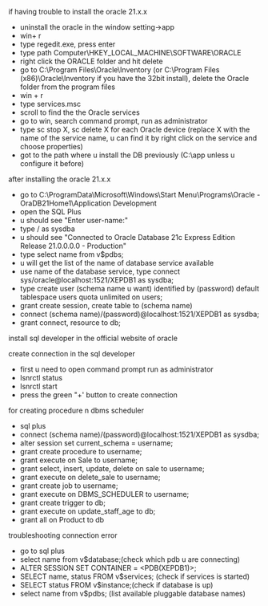 if having trouble to install the oracle 21.x.x
- uninstall the oracle in the window setting->app
- win+ r
- type regedit.exe, press enter
- type path Computer\HKEY_LOCAL_MACHINE\SOFTWARE\ORACLE
- right click the ORACLE folder and hit delete
- go to C:\Program Files\Oracle\Inventory (or C:\Program Files (x86)\Oracle\Inventory if you have the 32bit install), delete the Oracle folder from the program files
- win + r
- type services.msc
- scroll to find the the Oracle services 
- go to win, search command prompt, run as administrator
- type sc stop X, sc delete X for each Oracle device (replace X with the name of the service name, u can find it by right click on the service and choose properties)
- got to the path where u install the DB previously (C:\app unless u configure it before)


after installing the oracle 21.x.x
- go to C:\ProgramData\Microsoft\Windows\Start Menu\Programs\Oracle - OraDB21Home1\Application Development
- open the SQL Plus
- u should see "Enter user-name:"
- type / as sysdba
- u should see "Connected to Oracle Database 21c Express Edition Release 21.0.0.0.0 - Production"
- type select name from v$pdbs;
- u will get the list of the name of database service available
- use name of the database service, type connect sys/oracle@localhost:1521/XEPDB1 as sysdba;
- type create user (schema name u want) identified by (password) default tablespace users quota unlimited on users;
- grant create session, create table to (schema name)
- connect (schema name)/(password)@localhost:1521/XEPDB1 as sysdba;
- grant connect, resource to db;


install sql developer in the official website of oracle

create connection in the sql developer
- first u need to open command prompt run as administrator
- lsnrctl status
- lsnrctl start
- press the green "+' button to create connection


for creating procedure n dbms scheduler
- sql plus
- connect (schema name)/(password)@localhost:1521/XEPDB1 as sysdba;
- alter session set current_schema = username;
- grant create procedure to username;
- grant execute on Sale to username;
- grant select, insert, update, delete on sale to username;
- grant execute on delete_sale to username;
- grant create job to username;
- grant execute on DBMS_SCHEDULER to username;
- grant create trigger to db;
- grant execute on update_staff_age to db;
- grant all on Product to db


troubleshooting connection error
- go to sql plus
- select name from v$database;(check which pdb u are connecting)
- ALTER SESSION SET CONTAINER = <PDB(XEPDB1)>;
- SELECT name, status FROM v$services; (check if services is started)
- SELECT status FROM v$instance;(check if database is up)
- select name from v$pdbs; (list available pluggable database names)
